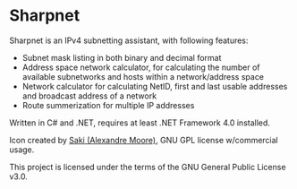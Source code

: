 # Sharpnet
Sharpnet is an IPv4 subnetting assistant, with following features:

 * Subnet mask listing in both binary and decimal format
 * Address space network calculator, for calculating the number of available subnetworks and hosts within a network/address space
 * Network calculator for calculating NetID, first and last usable addresses and broadcast address of a network
 * Route summerization for multiple IP addresses

Written in C# and .NET, requires at least .NET Framework 4.0 installed.

Icon created by [Saki (Alexandre Moore)](http://www.iconarchive.com/show/snowish-icons-by-saki.html), GNU GPL license w/commercial usage.

This project is licensed under the terms of the GNU General Public License v3.0.
